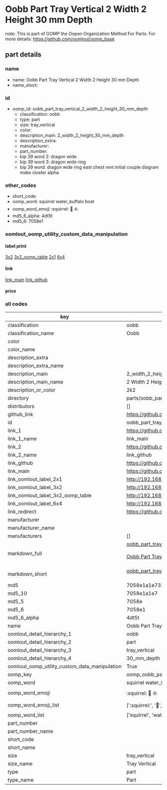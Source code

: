 # Oobb Part Tray Vertical 2 Width 2 Height 30 mm Depth  

note: This is part of OOMP the Oopen Organization Method For Parts. For more details: https://github.com/oomlout/oomp_base

##  part details
  







### name
* name: Oobb Part Tray Vertical 2 Width 2 Height 30 mm Depth
* name_short: 
### id
* oomp_id: oobb_part_tray_vertical_2_width_2_height_30_mm_depth
  * classification: oobb
  * type: part
  * size: tray_vertical
  * color: 
  * description_main: 2_width_2_height_30_mm_depth
  * description_extra: 
  * manufacturer: 
  * part_number: 
  * bip 39 word 2: dragon wide
  * bip 39 word 3: dragon wide ring
  * bip 39 word: dragon wide ring east chest rent initial couple diagram make cluster alpha

### other_codes
* short_code: 
* oomp_word: squirrel water_buffalo boat
* oomp_word_emoji :squirrel: :water_buffalo: :boat:
* md5_6_alpha: 4dt5t
* md5_6: 7058e1






### oomlout_oomp_utility_custom_data_manipulation
#### label print
[3x2](http://192.168.1.245:1112/?label=oomp%204dt5t)
[3x2_oomp_table](http://192.168.1.108:1112/?label=oomp%204dt5t)
[2x1](http://192.168.1.242:1112/?label=oomp%204dt5t)
[6x4](http://192.168.1.55:1112/?label=oomp%204dt5t)    

#### link

[link_main](https://github.com/oomlout/oomlout_oomp_version_1_messy/tree/main/parts/oobb_part_tray_vertical_2_width_2_height_30_mm_depth) [link_github](https://github.com/oomlout/oomlout_oomp_version_1_messy/tree/main/parts/oobb_part_tray_vertical_2_width_2_height_30_mm_depth)                             

#### price







### all codes 
| key | value |  
| --- | --- |  
| classification | oobb |  
| classification_name | Oobb |  
| color |  |  
| color_name |  |  
| description_extra |  |  
| description_extra_name |  |  
| description_main | 2_width_2_height_30_mm_depth |  
| description_main_name | 2 Width 2 Height 30 mm Depth |  
| description_or_color | 2k2 |  
| directory | parts/oobb_part_tray_vertical_2_width_2_height_30_mm_depth |  
| distributors | [] |  
| github_link | https://github.com/oomlout/oomlout_oomp_part_src/tree/main/parts/oobb_part_tray_vertical_2_width_2_height_30_mm_depth |  
| id | oobb_part_tray_vertical_2_width_2_height_30_mm_depth |  
| link_1 | https://github.com/oomlout/oomlout_oomp_version_1_messy/tree/main/parts/oobb_part_tray_vertical_2_width_2_height_30_mm_depth |  
| link_1_name | link_main |  
| link_2 | https://github.com/oomlout/oomlout_oomp_version_1_messy/tree/main/parts/oobb_part_tray_vertical_2_width_2_height_30_mm_depth |  
| link_2_name | link_github |  
| link_github | https://github.com/oomlout/oomlout_oomp_version_1_messy/tree/main/parts/oobb_part_tray_vertical_2_width_2_height_30_mm_depth |  
| link_main | https://github.com/oomlout/oomlout_oomp_version_1_messy/tree/main/parts/oobb_part_tray_vertical_2_width_2_height_30_mm_depth |  
| link_oomlout_label_2x1 | http://192.168.1.242:1112/?label=oomp%204dt5t |  
| link_oomlout_label_3x2 | http://192.168.1.245:1112/?label=oomp%204dt5t |  
| link_oomlout_label_3x2_oomp_table | http://192.168.1.108:1112/?label=oomp%204dt5t |  
| link_oomlout_label_6x4 | http://192.168.1.55:1112/?label=oomp%204dt5t |  
| link_redirect | https://github.com/oomlout/oomlout_oomp_version_1_messy/tree/main/parts/oobb_part_tray_vertical_2_width_2_height_30_mm_depth |  
| manufacturer |  |  
| manufacturer_name |  |  
| manufacturers | [] |  
| markdown_full | [oobb_part_tray_vertical_2_width_2_height_30_mm_depth](none)<br>[](none)<br>[Oobb Part Tray Vertical 2 Width 2 Height 30 Mm Depth](none)<br><br> |  
| markdown_short | [oobb_part_tray_vertical_2_width_2_height_30_mm_depth](none)<br><br> |  
| md5 | 7058e1a1e7312e7ed913c45b743eaa10 |  
| md5_10 | 7058e1a1e7 |  
| md5_5 | 7058e |  
| md5_6 | 7058e1 |  
| md5_6_alpha | 4dt5t |  
| name | Oobb Part Tray Vertical 2 Width 2 Height 30 mm Depth |  
| oomlout_detail_hierarchy_1 | oobb |  
| oomlout_detail_hierarchy_2 | part |  
| oomlout_detail_hierarchy_3 | tray_vertical |  
| oomlout_detail_hierarchy_4 | 30_mm_depth |  
| oomlout_oomp_utility_custom_data_manipulation | True |  
| oomp_key | oomp_oobb_part_tray_vertical_2_width_2_height_30_mm_depth |  
| oomp_word | squirrel water_buffalo boat |  
| oomp_word_emoji | :squirrel: :water_buffalo: :boat: |  
| oomp_word_emoji_list | [':squirrel:', ':water_buffalo:', ':boat:'] |  
| oomp_word_list | ['squirrel', 'water_buffalo', 'boat'] |  
| part_number |  |  
| part_number_name |  |  
| short_code |  |  
| short_name |  |  
| size | tray_vertical |  
| size_name | Tray Vertical |  
| type | part |  
| type_name | Part |  
